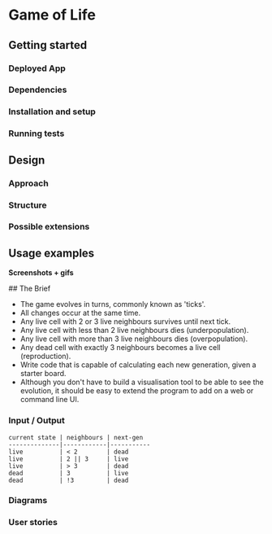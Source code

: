 # Game of Life

## Getting started

### Deployed App

### Dependencies

### Installation and setup

### Running tests

## Design

### Approach

### Structure

### Possible extensions

## Usage examples

**Screenshots + gifs**

## The Brief

- The game evolves in turns, commonly known as 'ticks'.
- All changes occur at the same time.
- Any live cell with 2 or 3 live neighbours survives until next tick.
- Any live cell with less than 2 live neighbours dies (underpopulation).
- Any live cell with more than 3 live neighbours dies (overpopulation).
- Any dead cell with exactly 3 neighbours becomes a live cell (reproduction).
- Write code that is capable of calculating each new generation, given a starter board.
- Although you don't have to build a visualisation tool to be able to see the evolution, it should be easy to extend the program to add on a web or command line UI.

### Input / Output

```
current state | neighbours | next-gen
--------------|------------|-----------
live          | < 2        | dead
live          | 2 || 3     | live
live          | > 3        | dead
dead          | 3          | live
dead          | !3         | dead
```

### Diagrams

### User stories
